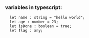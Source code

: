 ### variables in typescript:
~~~
  let name : string = "hello world";
  let age : number = 23;
  let isDone : boolean = true;
  let flag : any;
  ~~~
